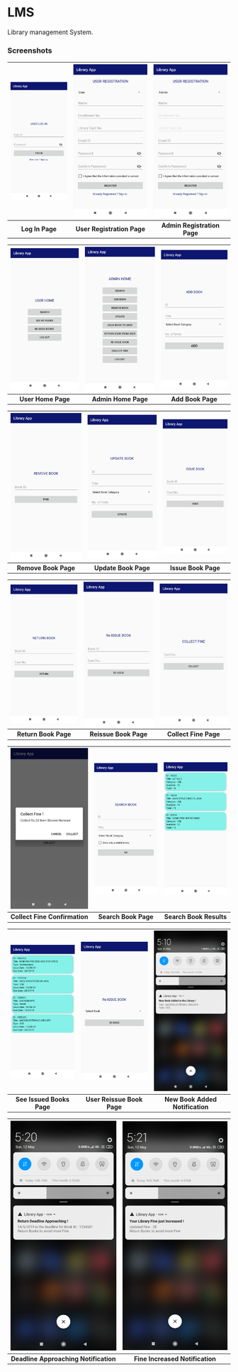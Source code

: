 # LMS
Library management System.


### Screenshots

|![](Screenshots/Log_In_Page.png)|![](Screenshots/User_Registration_Page.png)|![](Screenshots/Admin_Registration_Page.png)|
|:---:|:---:|:---:|
|**Log In Page**|**User Registration Page**|**Admin Registration Page**|

|![](Screenshots/User_Home_Page.png)|![](Screenshots/Admin_Home_Page.png)|![](Screenshots/Add_Book_Page.png)|
|:---:|:---:|:---:|
|**User Home Page**|**Admin Home Page**|**Add Book Page**|

|![](Screenshots/Remove_Book_Page.png)|![](Screenshots/Update_Book_Page.png)|![](Screenshots/Issue_Book_Page.png)|
|:---:|:---:|:---:|
|**Remove Book Page**|**Update Book Page**|**Issue Book Page**|

|![](Screenshots/Return_Book_Page.png)|![](Screenshots/Reissue_Book_Page.png)|![](Screenshots/Collect_Fine_Page.png)|
|:---:|:---:|:---:|
|**Return Book Page**|**Reissue Book Page**|**Collect Fine Page**|

|![](Screenshots/Collect_Fine_Confirmation_Page.png)|![](Screenshots/Search_Book_Page.png)|![](Screenshots/Search_Book_Results.png)|
|:---:|:---:|:---:|
|**Collect Fine Confirmation**|**Search Book Page**|**Search Book Results**|

|![](Screenshots/See_Issued_Books_Page.png)|![](Screenshots/User_Reissue_Book_Page.png)|![](Screenshots/New_Book_Added_Notification.png)|
|:---:|:---:|:---:|
|**See Issued Books Page**|**User Reissue Book Page**|**New Book Added Notification**|

|<img src=Screenshots/Deadline_Approaching_Notification.png width="267">|<img src=Screenshots/Fine_Increased_Notification.png width="267">|
|:---:|:---:|
|**Deadline Approaching Notification**|**Fine Increased Notification**|
